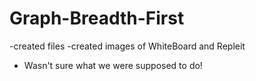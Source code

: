 # Graph-Breadth-First

-created files
-created images of WhiteBoard and Repleit

* Wasn't sure what we were supposed to do!
